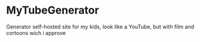 # MyTubeGenerator
Generator self-hosted site for my kids, look like a YouTube, but with film and cortoons wich i approve

